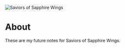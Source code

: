 ![Saviors of Sapphire Wings](https://static.wikia.nocookie.net/experience-inc/images/3/37/Saviors_of_Sapphire_Wings_%28Logo%29.png/revision/latest/scale-to-width-down/320?cb=20231129153901)
# About
These are my future notes for Saviors of Sapphire Wings.